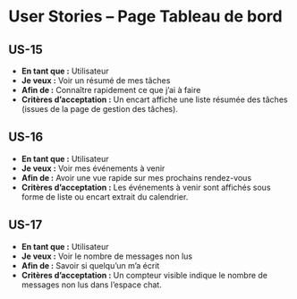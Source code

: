# User Stories – Page Tableau de bord

## US-15
- **En tant que :** Utilisateur
- **Je veux :** Voir un résumé de mes tâches
- **Afin de :** Connaître rapidement ce que j’ai à faire
- **Critères d’acceptation :** Un encart affiche une liste résumée des tâches (issues de la page de gestion des tâches).

## US-16
- **En tant que :** Utilisateur
- **Je veux :** Voir mes événements à venir
- **Afin de :** Avoir une vue rapide sur mes prochains rendez-vous
- **Critères d’acceptation :** Les événements à venir sont affichés sous forme de liste ou encart extrait du calendrier.

## US-17
- **En tant que :** Utilisateur
- **Je veux :** Voir le nombre de messages non lus
- **Afin de :** Savoir si quelqu’un m’a écrit
- **Critères d’acceptation :** Un compteur visible indique le nombre de messages non lus dans l’espace chat.

